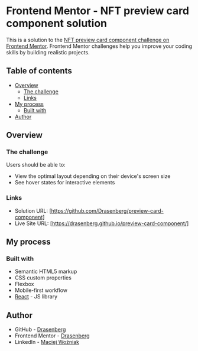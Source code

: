 # Frontend Mentor - NFT preview card component solution

This is a solution to the [NFT preview card component challenge on Frontend Mentor](https://www.frontendmentor.io/challenges/nft-preview-card-component-SbdUL_w0U). Frontend Mentor challenges help you improve your coding skills by building realistic projects. 

## Table of contents

- [Overview](#overview)
  - [The challenge](#the-challenge)
  - [Links](#links)
- [My process](#my-process)
  - [Built with](#built-with)
- [Author](#author)

## Overview

### The challenge

Users should be able to:

- View the optimal layout depending on their device's screen size
- See hover states for interactive elements

### Links

- Solution URL: [https://github.com/Drasenberg/preview-card-component]
- Live Site URL: [https://drasenberg.github.io/preview-card-component/]

## My process

### Built with

- Semantic HTML5 markup
- CSS custom properties
- Flexbox
- Mobile-first workflow
- [React](https://reactjs.org/) - JS library

## Author

- GitHub - [Drasenberg](https://github.com/Drasenberg)
- Frontend Mentor - [Drasenberg](https://www.frontendmentor.io/profile/Drasenberg)
- LinkedIn - [Maciej Woźniak](https://www.linkedin.com/in/maciej-wo%C5%BAniak-1b6559192/)
